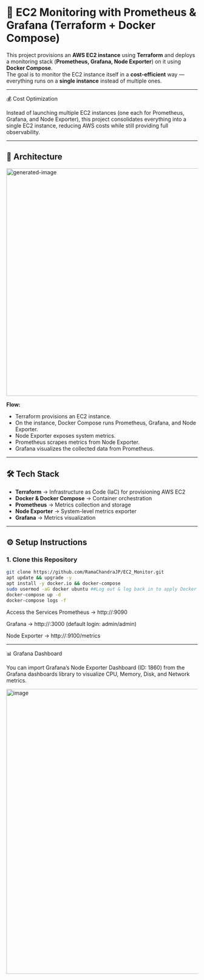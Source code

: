 # 🚀 EC2 Monitoring with Prometheus & Grafana (Terraform + Docker Compose)

This project provisions an **AWS EC2 instance** using **Terraform** and deploys a monitoring stack (**Prometheus, Grafana, Node Exporter**) on it using **Docker Compose**.  
The goal is to monitor the EC2 instance itself in a **cost-efficient** way — everything runs on a **single instance** instead of multiple ones.

---

💰 Cost Optimization

Instead of launching multiple EC2 instances (one each for Prometheus, Grafana, and Node Exporter), this project consolidates everything into a single EC2 instance, reducing AWS costs while still providing full observability.

---

## 📐 Architecture

<img width="600" height="600" alt="generated-image" src="https://github.com/user-attachments/assets/79666df7-293d-4126-a621-68e55f27e3dc" />

**Flow:**
- Terraform provisions an EC2 instance.
- On the instance, Docker Compose runs Prometheus, Grafana, and Node Exporter.
- Node Exporter exposes system metrics.
- Prometheus scrapes metrics from Node Exporter.
- Grafana visualizes the collected data from Prometheus.

---

## 🛠️ Tech Stack

- **Terraform** → Infrastructure as Code (IaC) for provisioning AWS EC2  
- **Docker & Docker Compose** → Container orchestration  
- **Prometheus** → Metrics collection and storage  
- **Node Exporter** → System-level metrics exporter  
- **Grafana** → Metrics visualization  

---
## ⚙️ Setup Instructions

### 1. Clone this Repository
```bash
git clone https://github.com/RamaChandraJP/EC2_Monitor.git
apt update && upgrade -y 
apt install -y docker.io && docker-compose
sudo usermod -aG docker ubuntu ##Log out & log back in to apply Docker group changes.
docker-compose up -d
docker-compose logs -f
```

Access the Services
Prometheus → http://<ec2-public-ip>:9090

Grafana → http://<ec2-public-ip>:3000 (default login: admin/admin)

Node Exporter → http://<ec2-public-ip>:9100/metrics

---

📊 Grafana Dashboard

You can import Grafana’s Node Exporter Dashboard (ID: 1860) from the Grafana dashboards library to visualize CPU, Memory, Disk, and Network metrics.

<img width="1899" height="751" alt="image" src="https://github.com/user-attachments/assets/bbd033d0-4f37-429f-ae4e-2c772d3276cc" />


